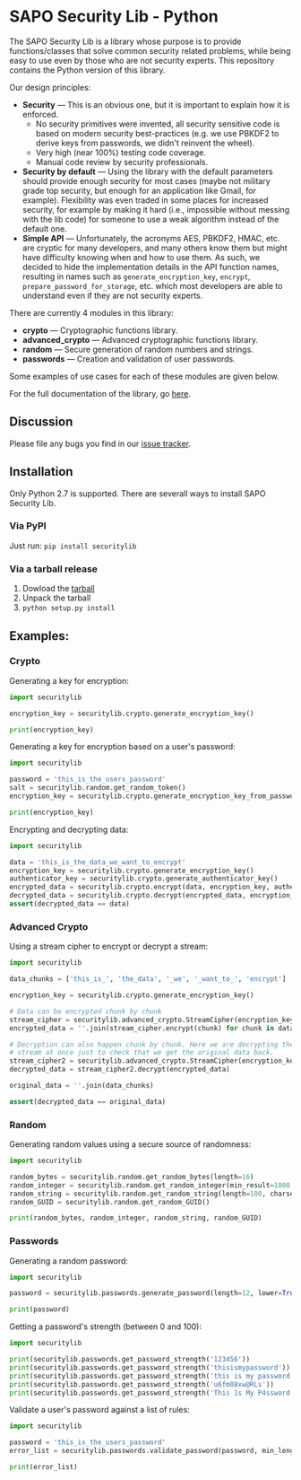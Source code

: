 # SAPO Security Lib - Python

The SAPO Security Lib is a library whose purpose is to provide functions/classes
that solve common security related problems, while being easy to use even by
those who are not security experts. This repository contains the Python version
of this library.

Our design principles:

- **Security** — This is an obvious one, but it is important to explain how it
  is enforced.
    - No security primitives were invented, all security sensitive code is based
      on modern security best-practices (e.g. we use PBKDF2 to derive keys from
      passwords, we didn't reinvent the wheel).
    - Very high (near 100%) testing code coverage.
    - Manual code review by security professionals.
- **Security by default** — Using the library with the default parameters should
  provide enough security for most cases (maybe not military grade top security,
  but enough for an application like Gmail, for example). Flexibility was even
  traded in some places for increased security, for example by making it hard
  (i.e., impossible without messing with the lib code) for someone to use a weak
  algorithm instead of the default one.
- **Simple API** — Unfortunately, the acronyms AES, PBKDF2, HMAC, etc. are
  cryptic for many developers, and many others know them but might have
  difficulty knowing when and how to use them. As such, we decided to hide the
  implementation details in the API function names, resulting in names such as
  `generate_encryption_key`, `encrypt`, `prepare_password_for_storage`, etc.
  which most developers are able to understand even if they are not security
  experts.



There are currently 4 modules in this library:

- **crypto** — Cryptographic functions library.
- **advanced_crypto** — Advanced cryptographic functions library.
- **random** — Secure generation of random numbers and strings.
- **passwords** — Creation and validation of user passwords.

Some examples of use cases for each of these modules are given below.

For the full documentation of the library, go [here](http://oss.sapo.pt/securitylib-python/).


## Discussion

Please file any bugs you find in our [issue tracker](https://github.com/sapo/securitylib-python).


## Installation

Only Python 2.7 is supported.
There are severall ways to install SAPO Security Lib.


### Via PyPI

Just run:
`pip install securitylib`


### Via a tarball release

1. Dowload the [tarball](https://github.com/sapo/securitylib-python/archive/1.0.0.tar.gz)
2. Unpack the tarball
3. `python setup.py install`


## Examples:

### Crypto

Generating a key for encryption:

```python
import securitylib

encryption_key = securitylib.crypto.generate_encryption_key()

print(encryption_key)
```

Generating a key for encryption based on a user's password:

```python
import securitylib

password = 'this_is_the_users_password'
salt = securitylib.random.get_random_token()
encryption_key = securitylib.crypto.generate_encryption_key_from_password(password, salt)

print(encryption_key)
```

Encrypting and decrypting data:

```python
import securitylib

data = 'this_is_the_data_we_want_to_encrypt'
encryption_key = securitylib.crypto.generate_encryption_key()
authenticator_key = securitylib.crypto.generate_authenticator_key()
encrypted_data = securitylib.crypto.encrypt(data, encryption_key, authenticator_key)
decrypted_data = securitylib.crypto.decrypt(encrypted_data, encryption_key, authenticator_key)
assert(decrypted_data == data)
```

### Advanced Crypto

Using a stream cipher to encrypt or decrypt a stream:

```python
import securitylib

data_chunks = ['this_is_', 'the_data', '_we', '_want_to_', 'encrypt']

encryption_key = securitylib.crypto.generate_encryption_key()

# Data can be encrypted chunk by chunk
stream_cipher = securitylib.advanced_crypto.StreamCipher(encryption_key)
encrypted_data = ''.join(stream_cipher.encrypt(chunk) for chunk in data_chunks)

# Decryption can also happen chunk by chunk. Here we are decrypting the whole
# stream at once just to check that we get the original data back.
stream_cipher2 = securitylib.advanced_crypto.StreamCipher(encryption_key)
decrypted_data = stream_cipher2.decrypt(encrypted_data)

original_data = ''.join(data_chunks)

assert(decrypted_data == original_data)
```

### Random

Generating random values using a secure source of randomness:

```python
import securitylib

random_bytes = securitylib.random.get_random_bytes(length=16)
random_integer = securitylib.random.get_random_integer(min_result=1000, max_result=9999)
random_string = securitylib.random.get_random_string(length=100, charset='abcdefghijklmnopqrstuvwxyz')
random_GUID = securitylib.random.get_random_GUID()

print(random_bytes, random_integer, random_string, random_GUID)
```

### Passwords

Generating a random password:

```python
import securitylib

password = securitylib.passwords.generate_password(length=12, lower=True, upper=True, digits=True, special=True, ambig=True)

print(password)
```

Getting a password's strength (between 0 and 100):

```python
import securitylib

print(securitylib.passwords.get_password_strength('123456'))
print(securitylib.passwords.get_password_strength('thisismypassword'))
print(securitylib.passwords.get_password_strength('this is my password'))
print(securitylib.passwords.get_password_strength('u6fm08xw@RLs'))
print(securitylib.passwords.get_password_strength('This 1s My P4ssword...'))
```

Validate a user's password against a list of rules:

```python
import securitylib

password = 'this_is_the_users_password'
error_list = securitylib.passwords.validate_password(password, min_length=12, min_lower=1, min_upper=1, min_digits=1, min_special=1, min_strength=50)

print(error_list)
```
